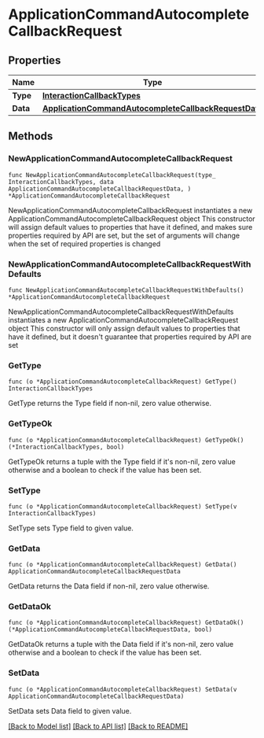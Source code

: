 # ApplicationCommandAutocompleteCallbackRequest

## Properties

Name | Type | Description | Notes
------------ | ------------- | ------------- | -------------
**Type** | [**InteractionCallbackTypes**](InteractionCallbackTypes.md) |  | 
**Data** | [**ApplicationCommandAutocompleteCallbackRequestData**](ApplicationCommandAutocompleteCallbackRequestData.md) |  | 

## Methods

### NewApplicationCommandAutocompleteCallbackRequest

`func NewApplicationCommandAutocompleteCallbackRequest(type_ InteractionCallbackTypes, data ApplicationCommandAutocompleteCallbackRequestData, ) *ApplicationCommandAutocompleteCallbackRequest`

NewApplicationCommandAutocompleteCallbackRequest instantiates a new ApplicationCommandAutocompleteCallbackRequest object
This constructor will assign default values to properties that have it defined,
and makes sure properties required by API are set, but the set of arguments
will change when the set of required properties is changed

### NewApplicationCommandAutocompleteCallbackRequestWithDefaults

`func NewApplicationCommandAutocompleteCallbackRequestWithDefaults() *ApplicationCommandAutocompleteCallbackRequest`

NewApplicationCommandAutocompleteCallbackRequestWithDefaults instantiates a new ApplicationCommandAutocompleteCallbackRequest object
This constructor will only assign default values to properties that have it defined,
but it doesn't guarantee that properties required by API are set

### GetType

`func (o *ApplicationCommandAutocompleteCallbackRequest) GetType() InteractionCallbackTypes`

GetType returns the Type field if non-nil, zero value otherwise.

### GetTypeOk

`func (o *ApplicationCommandAutocompleteCallbackRequest) GetTypeOk() (*InteractionCallbackTypes, bool)`

GetTypeOk returns a tuple with the Type field if it's non-nil, zero value otherwise
and a boolean to check if the value has been set.

### SetType

`func (o *ApplicationCommandAutocompleteCallbackRequest) SetType(v InteractionCallbackTypes)`

SetType sets Type field to given value.


### GetData

`func (o *ApplicationCommandAutocompleteCallbackRequest) GetData() ApplicationCommandAutocompleteCallbackRequestData`

GetData returns the Data field if non-nil, zero value otherwise.

### GetDataOk

`func (o *ApplicationCommandAutocompleteCallbackRequest) GetDataOk() (*ApplicationCommandAutocompleteCallbackRequestData, bool)`

GetDataOk returns a tuple with the Data field if it's non-nil, zero value otherwise
and a boolean to check if the value has been set.

### SetData

`func (o *ApplicationCommandAutocompleteCallbackRequest) SetData(v ApplicationCommandAutocompleteCallbackRequestData)`

SetData sets Data field to given value.



[[Back to Model list]](../README.md#documentation-for-models) [[Back to API list]](../README.md#documentation-for-api-endpoints) [[Back to README]](../README.md)


